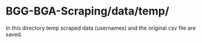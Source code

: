 # BGG-BGA-Scraping/data/temp/

In this directory temp scraped data (usernames) and the original csv file are saved.
